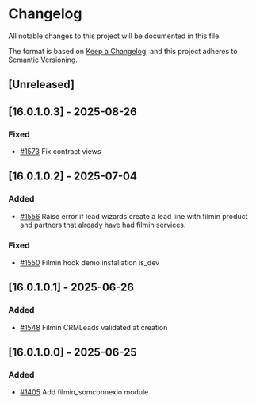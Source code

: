 # Changelog
All notable changes to this project will be documented in this file.

The format is based on [Keep a Changelog](https://keepachangelog.com/en/1.0.0/),
and this project adheres to [Semantic Versioning](https://semver.org/spec/v2.0.0.html).

## [Unreleased]
## [16.0.1.0.3] - 2025-08-26
### Fixed
- [#1573](https://git.coopdevs.org/coopdevs/som-connexio/odoo-somconnexio/-/merge_requests/1573) Fix contract views

## [16.0.1.0.2] - 2025-07-04
### Added
- [#1556](https://git.coopdevs.org/coopdevs/som-connexio/odoo-somconnexio/-/merge_requests/1556) Raise error if lead wizards create a lead line with filmin product and partners that already have had filmin services.

### Fixed
- [#1550](https://git.coopdevs.org/coopdevs/som-connexio/odoo-somconnexio/-/merge_requests/1550) Filmin hook demo installation is_dev

## [16.0.1.0.1] - 2025-06-26
### Added
- [#1548](https://git.coopdevs.org/coopdevs/som-connexio/odoo-somconnexio/-/merge_requests/1548) Filmin CRMLeads validated at creation

## [16.0.1.0.0] - 2025-06-25
### Added
- [#1405](https://git.coopdevs.org/coopdevs/som-connexio/odoo-somconnexio/-/merge_requests/1405) Add filmin_somconnexio module
